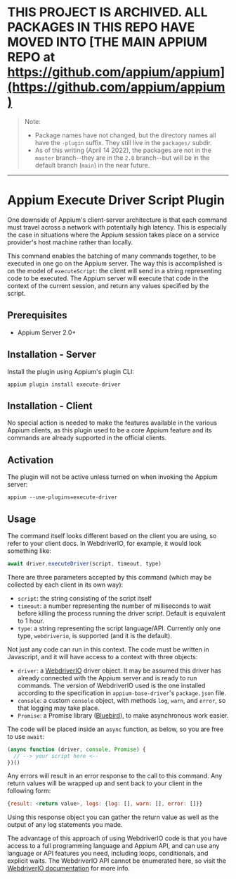 # THIS PROJECT IS ARCHIVED. ALL PACKAGES IN THIS REPO HAVE MOVED INTO [THE MAIN APPIUM REPO at https://github.com/appium/appium](https://github.com/appium/appium)

> Note:
> - Package names have not changed, but the directory names all have the `-plugin` suffix. They still live in the `packages/` subdir.
> - As of this writing (April 14 2022), the packages are not in the `master` branch--they are in the `2.0` branch--but will be in the default branch (`main`) in the near future.

* * *
# Appium Execute Driver Script Plugin

One downside of Appium's client-server architecture is that each command must travel across a network with potentially high latency. This is especially the case in situations where the Appium session takes place on a service provider's host machine rather than locally.

This command enables the batching of many commands together, to be executed in one go on the Appium server. The way this is accomplished is on the model of `executeScript`: the client will send in a string representing code to be executed. The Appium server will execute that code in the context of the current session, and return any values specified by the script.

## Prerequisites

* Appium Server 2.0+

## Installation - Server

Install the plugin using Appium's plugin CLI:

```
appium plugin install execute-driver
```

## Installation - Client

No special action is needed to make the features available in the various Appium clients, as this plugin used to be a core Appium feature and its commands are already supported in the official clients.

## Activation

The plugin will not be active unless turned on when invoking the Appium server:

```
appium --use-plugins=execute-driver
```

## Usage

The command itself looks different based on the client you are using, so refer to your client docs. In WebdriverIO, for example, it would look something like:

```js
await driver.executeDriver(script, timeout, type)
```

There are three parameters accepted by this command (which may be collected by each client in its own way):
  * `script`: the string consisting of the script itself
  * `timeout`: a number representing the number of milliseconds to wait before killing the process running the driver script. Default is equivalent to 1 hour.
  * `type`: a string representing the script language/API. Currently only one type, `webdriverio`, is supported (and it is the default).

Not just any code can run in this context. The code must be written in Javascript, and it will have access to a context with three objects:
  * `driver`: a [WebdriverIO](https://webdriver.io/) driver object. It may be assumed this driver has already connected with the Appium server and is ready to run commands. The version of WebdriverIO used is the one installed according to the specification in `appium-base-driver`'s `package.json` file.
  * `console`: a custom `console` object, with methods `log`, `warn`, and `error`, so that logging may take place.
  * `Promise`: a Promise library ([Bluebird](http://bluebirdjs.com/docs/getting-started.html)), to make asynchronous work easier.

The code will be placed inside an `async` function, as below, so you are free to use `await`:

```js
(async function (driver, console, Promise) {
  // --> your script here <--
})()
```

Any errors will result in an error response to the call to this command. Any return values will be wrapped up and sent back to your client in the following form:

```js
{result: <return value>, logs: {log: [], warn: [], error: []}}
```

Using this response object you can gather the return value as well as the output of any log statements you made.

The advantage of this approach of using WebdriverIO code is that you have access to a full programming language and Appium API, and can use any language or API features you need, including loops, conditionals, and explicit waits. The WebdriverIO API cannot be enumerated here, so visit the [WebdriverIO documentation](https://webdriver.io/docs/api.html) for more info.

